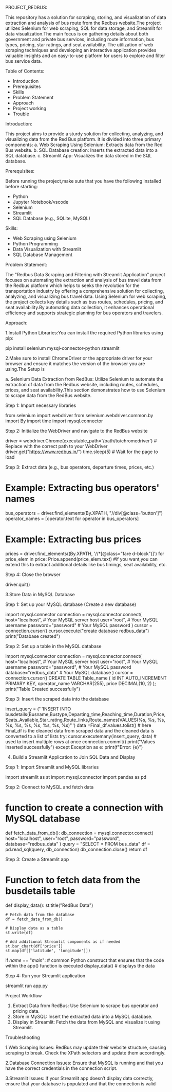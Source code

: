 PROJECT_REDBUS:

This repository has a solution for scraping, storing, and visualization of data extraction and analysis of bus route from the Redbus website.The project utilizes Selenium for web scraping, SQL for data storage, and Streamlit for data visualization.The main focus is on gathering details about both government and private bus services, including route information, bus types, pricing, star ratings, and seat availability. The utilization of web scraping techniques and developing an interactive application provides valuable insights and an easy-to-use platform for users to explore and filter bus service data.

Table of Contents:

- Introduction
- Prerequisites
- Skills
- Problem Statement
- Approach
- Project working
- Trouble

Introduction:

This project aims to provide a sturdy solution for collecting, analyzing, and visualizing data from the Red Bus platform. It is divided into three primary components:
 a. Web Scraping Using Selenium: Extracts data from the Red Bus website.
 b. SQL Database creation: Inserts the extracted data into a SQL database.
 c. Streamlit App: Visualizes the data stored in the SQL database.

Prerequisites:

Before running the project,make sute that you have the following installed before starting:
- Python
- Jupyter Notebook/vscode
- Selenium
- Streamlit
- SQL Database (e.g., SQLite, MySQL)

Skills:

- Web Scraping using Selenium
- Python Programming
- Data Visualization with Streamlit
- SQL Database Management

Problem Statement:

The "Redbus Data Scraping and Filtering with Streamlit Application" project focuses on automating the extraction and analysis of bus travel data from the Redbus platform which helps to seeks the revolution for the transportation industry by offering a comprehensive solution for collecting, analyzing, and visualizing bus travel data. Using Selenium for web scraping, the project collects key details such as bus routes, schedules, pricing, and seat availability.By automating data collection, it enhances operational efficiency and supports strategic planning for bus operators and travelers.

Approach:

1.Install Python Libraries:You can install the required Python libraries using pip:
           
pip install selenium mysql-connector-python streamlit

2.Make sure to install ChromeDriver or the appropriate driver for your browser and ensure it matches the version of the browser you are using.The Setup is  

a. Selenium Data Extraction from RedBus: Utilize Selenium to automate the extraction of data from the Redbus website, including routes, schedules, prices, and seat availability.This section demonstrates how to use Selenium to scrape data from the RedBus website.

Step 1: Import necessary libraries

from selenium import webdriver
from selenium.webdriver.common.by import By
import time
import mysql.connector

Step 2: Initialize the WebDriver and navigate to the RedBus website

driver = webdriver.Chrome(executable_path='/path/to/chromedriver')  # Replace with the correct path to your WebDriver
driver.get("https://www.redbus.in/")
time.sleep(5)  # Wait for the page to load

Step 3: Extract data (e.g., bus operators, departure times, prices, etc.)

# Example: Extracting bus operators' names
bus_operators = driver.find_elements(By.XPATH, "//div[@class='button']")
operator_names = [operator.text for operator in bus_operators]

# Example: Extracting bus prices
prices = driver.find_elements((By.XPATH, '//*[@class="fare d-block")]')
for price_elem in price:
        Price.append(price_elem.text) #if you want,you can extend this to extract additional details like bus timings, seat availability, etc.

Step 4: Close the browser

driver.quit()

3.Store Data in MySQL Database

Step 1: Set up your MySQL database (Create a new database)

import mysql.connector
connection = mysql.connector.connect(
    host="localhost", # Your MySQL server host
    user="root",      # Your MySQL username
    password="password"   # Your MySQL password
)
cursor = connection.cursor()
cursor.execute("create database redbus_data")
print("Database created")

Step 2: Set up a table in the MySQL database 

import mysql.connector
connection = mysql.connector.connect(
   host="localhost",   # Your MySQL server host
   user="root",        # Your MySQL username
   password="password", # Your MySQL password
   database="redbus_data" # Your MySQL database
)
cursor = connection.cursor()
CREATE TABLE Table_name (
    id INT AUTO_INCREMENT PRIMARY KEY,
    operator_name VARCHAR(255),
    price DECIMAL(10, 2)
);
print("Table Created successfully")

Step 3: Insert the scraped data into the database

insert_query = ('''INSERT INTO busdetails(Busname,Bustype,Departing_time,Reaching_time,Duration,Price,Seats_Available,Star_rating,Route_links,Route_names)VALUES(%s, %s, %s, %s, %s, %s, %s, %s, %s, %s)''')
data =Final_df.values.tolist() # here Final_df is the cleaned data from scraped data and the cleaned data is converted to a list of lists
try:
    cursor.executemany(insert_query, data) # used to insert multiple rows at once
    connection.commit()
    print("Values inserted successfully")
except Exception as e:
    print(f"Error: {e}")

4. Build a Streamlit Application to Join SQL Data and Display

Step 1: Import Streamlit and MySQL libraries

import streamlit as st
import mysql.connector
import pandas as pd

Step 2: Connect to MySQL and fetch data

# function to create a connection with MySQL database
def fetch_data_from_db():
    db_connection = mysql.connector.connect(
        host="localhost",
        user="root",
        password="password",
        database="redbus_data"
    )
    query = "SELECT * FROM bus_data"
    df = pd.read_sql(query, db_connection)
    db_connection.close()
    return df

Step 3: Create a Streamlit app

# Function to fetch data from the busdetails table
def display_data():
    st.title("RedBus Data")

    # Fetch data from the database
    df = fetch_data_from_db()

    # Display data as a table
    st.write(df)

    # Add additional Streamlit components as if needed
    st.bar_chart(df['price'])
    st.map(df[['latitude', 'longitude']])

if _name_ == "_main_": # common Python construct that ensures that the code within the app() function is executed 
    display_data()   # displays the data

Step 4: Run your Streamlit application

streamlit run app.py

Project Workflow

1. Extract Data from RedBus: Use Selenium to scrape bus operator and pricing data.
2. Store in MySQL: Insert the extracted data into a MySQL database.
3. Display in Streamlit: Fetch the data from MySQL and visualize it using Streamlit.

Troubleshooting

1.Web Scraping Issues: RedBus may update their website structure, causing scraping to break. Check the XPath selectors and update them accordingly.

2.Database Connection Issues: Ensure that MySQL is running and that you have the correct credentials in the connection script.

3.Streamlit Issues: If your Streamlit app doesn’t display data correctly, ensure that your database is populated and that the connection is valid



